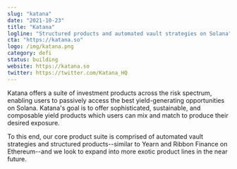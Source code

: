 ```yaml
---
slug: "katana"
date: "2021-10-23"
title: "Katana"
logline: "Structured products and automated vault strategies on Solana"
cta: "https://katana.so"
logo: /img/katana.png
category: defi
status: building
website: https://katana.so
twitter: https://twitter.com/Katana_HQ
---
```


Katana offers a suite of investment products across the risk spectrum,
enabling users to passively access the best yield-generating opportunities on Solana.
Katana's goal is to offer sophisticated, sustainable, and composable yield products which users can mix and match to produce their desired exposure.

To this end, our core product suite is comprised of automated vault strategies and structured products--similar to
Yearn and Ribbon Finance on Ethereum--and we look to expand into more exotic product lines in the near future.
